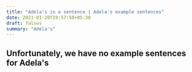 ```yaml
---
title: "Adela's in a sentence | Adela's example sentences"
date: 2021-01-20T19:57:50+05:30
draft: falses
summary: "Adela's"
---
```

## Unfortunately, we have no example sentences for Adela's                 

